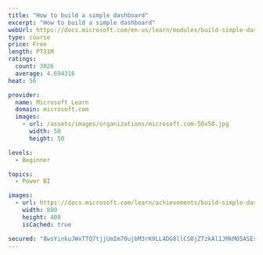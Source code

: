 ```yaml
---
title: "How to build a simple dashboard"
excerpt: "How to build a simple dashboard"
webUrl: https://docs.microsoft.com/en-us/learn/modules/build-simple-dashboard/
type: course
price: Free
length: PT31M
ratings:
  count: 3026
  average: 4.694316
heat: 56

provider:
  name: Microsoft Learn
  domain: microsoft.com
  images:
    - url: /assets/images/organizations/microsoft.com-50x50.jpg
      width: 50
      height: 50

levels:
  - Beginner

topics:
  - Power BI

images:
  - url: https://docs.microsoft.com/learn/achievements/build-simple-dashboard-social.png
    width: 800
    height: 400
    isCached: true

secured: "8wsYinkuJWxTTQ7tjjUmIm70ujbM3rK9LL4DG0llCS0jZTzkAl1JMkMO5ASEspQzAhOpVJ3THZsQ2Qa0dwGNc4OHzWLd2VusnmxEQ7+MZwfna7jhi/gHJ9Uh6TuRKMGUIopsbRLmZebL0ikfbLxJ4ODTo394PeCOEe9lcBRo7508H4WdldJ9AchyScYvPfIhXUCALfUOMdf4H78++qg0PZUZEsi8Jyp9ZLVe7kwB+fMqeSG8g9gjaztV3K60IM0mpxP5qVIs9cGuPcel71zarGrVowHaAioY3U33He7x8qMJnkYT5ZsoC0VjUE8djCofUVLnqJS5I7ws5Ahcw3Jsw5YZ4v5DpHjvrIa3p5+4pTyHxcjVBG2lIFv4Ogu8WB3EizdSDpLtrZFAqNiP5/4XDKuAk4WexbdhmP8NBpympLI=;+FYIIXUoJy1cY5tBl7jMZA=="
---
```


